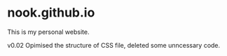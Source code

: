 # nook.github.io

This is my personal website.

v0.02 Opimised the structure of CSS file, deleted some unncessary code.
